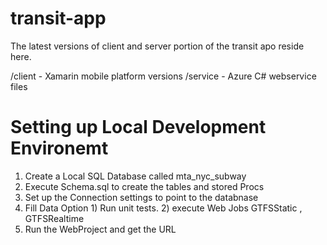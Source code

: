 transit-app
===========

The latest versions of client and server portion of the transit apo reside here.

/client - Xamarin mobile platform versions
/service - Azure C# webservice files

# Setting up Local Development  Environemt

1. Create a Local SQL Database called mta_nyc_subway
2. Execute Schema.sql to create the tables and stored Procs
3. Set up the Connection settings to point to the databnase
4. Fill Data Option 1) Run unit tests. 2) execute Web Jobs GTFSStatic , GTFSRealtime
5. Run the WebProject and get the URL